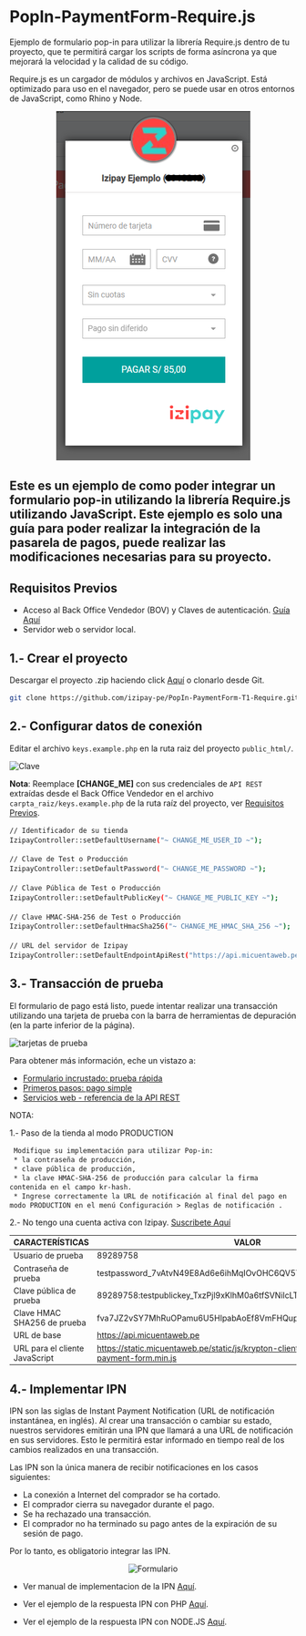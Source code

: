 # PopIn-PaymentForm-Require.js

 Ejemplo de formulario pop-in para utilizar la librería Require.js dentro de tu proyecto, que te permitirá cargar los scripts de forma asíncrona ya que mejorará la velocidad y la calidad de su código.
 
 Require.js es un cargador de módulos y archivos en JavaScript. Está optimizado para uso en el navegador, pero se puede usar en otros entornos de JavaScript, como  Rhino y Node.

<p align="center">
  <img src="/src/formulario_popin.png?raw=true" alt="Formulario"/>
</p> 

## Este es un ejemplo de como poder integrar un formulario pop-in utilizando la librería Require.js utilizando JavaScript. Este ejemplo es solo una guía para poder realizar la integración de la pasarela de pagos, puede realizar las modificaciones necesarias para su proyecto.

<a name="Requisitos_Previos"></a>

## Requisitos Previos

* Acceso al Back Office Vendedor (BOV) y Claves de autenticación. [Guía Aquí](https://github.com/izipay-pe/obtener-credenciales-de-conexion)
* Servidor web o servidor local.

## 1.- Crear el proyecto

Descargar el proyecto .zip haciendo click [Aquí](https://github.com/izipay-pe/PopIn-PaymentForm-T1-Require/archive/refs/heads/main.zip) o clonarlo desde Git.  
```sh
git clone https://github.com/izipay-pe/PopIn-PaymentForm-T1-Require.git
``` 

## 2.- Configurar datos de conexión

Editar el archivo `keys.example.php` en la ruta raiz del proyecto `public_html/`.

![Clave](https://github.com/izipay-pe/Embedded-PaymentFormT1-Php/blob/main/images/key.png)

**Nota**: Reemplace **[CHANGE_ME]** con sus credenciales de `API REST` extraídas desde el Back Office Vendedor en el archivo `carpta_raiz/keys.example.php` de la ruta raíz del proyecto, ver [Requisitos Previos](#Requisitos_Previos).   

```sh
// Identificador de su tienda
IzipayController::setDefaultUsername("~ CHANGE_ME_USER_ID ~");

// Clave de Test o Producción
IzipayController::setDefaultPassword("~ CHANGE_ME_PASSWORD ~");

// Clave Pública de Test o Producción
IzipayController::setDefaultPublicKey("~ CHANGE_ME_PUBLIC_KEY ~");

// Clave HMAC-SHA-256 de Test o Producción
IzipayController::setDefaultHmacSha256("~ CHANGE_ME_HMAC_SHA_256 ~");

// URL del servidor de Izipay
IzipayController::setDefaultEndpointApiRest("https://api.micuentaweb.pe");
``` 

## 3.- Transacción de prueba

El formulario de pago está listo, puede intentar realizar una transacción utilizando una tarjeta de prueba con la barra de herramientas de depuración (en la parte inferior de la página).

![tarjetas de prueba](https://github.com/izipay-pe/Embedded-PaymentForm-T1.Net/blob/main/images/tarjetasprueba2.png)

Para obtener más información, eche un vistazo a:

* [Formulario incrustado: prueba rápida](https://secure.micuentaweb.pe/doc/es-PE/rest/V4.0/javascript/quick_start_js.html)
* [Primeros pasos: pago simple](https://secure.micuentaweb.pe/doc/es-PE/rest/V4.0/javascript/guide/start.html)
* [Servicios web - referencia de la API REST](https://secure.micuentaweb.pe/doc/es-PE/rest/V4.0/api/reference.html)

NOTA: 

1.- Paso de la tienda al modo PRODUCTION 

     Modifique su implementación para utilizar Pop-in:
     * la contraseña de producción,
     * clave pública de producción,
     * la clave HMAC-SHA-256 de producción para calcular la firma contenida en el campo kr-hash.
     * Ingrese correctamente la URL de notificación al final del pago en modo PRODUCTION en el menú Configuración > Reglas de notificación .

2.- No tengo una cuenta activa con Izipay. [Suscribete Aquí](https://online.izipay.pe/comprar/cliente)

   | CARACTERÍSTICAS | VALOR |
   | ------------- | ------------- |
   | Usuario de prueba  | 89289758  |
   | Contraseña de prueba  | testpassword_7vAtvN49E8Ad6e6ihMqIOvOHC6QV5YKmIXgxisMm0V7Eq  |
   | Clave pública de prueba  | 89289758:testpublickey_TxzPjl9xKlhM0a6tfSVNilcLTOUZ0ndsTogGTByPUATcE  |
   | Clave HMAC SHA256 de prueba  | fva7JZ2vSY7MhRuOPamu6U5HlpabAoEf8VmFHQupspnXB  |
   | URL de base  | https://api.micuentaweb.pe |
   | URL para el cliente JavaScript | https://static.micuentaweb.pe/static/js/krypton-client/V4.0/stable/kr-payment-form.min.js  |

## 4.- Implementar IPN

IPN son las siglas de Instant Payment Notification (URL de notificación instantánea, en inglés). Al crear una transacción o cambiar su estado, nuestros servidores emitirán una IPN que llamará a una URL de notificación en sus servidores. Esto le permitirá estar informado en tiempo real de los cambios realizados en una transacción.

Las IPN son la única manera de recibir notificaciones en los casos siguientes:

* La conexión a Internet del comprador se ha cortado.
* El comprador cierra su navegador durante el pago.
* Se ha rechazado una transacción.
* El comprador no ha terminado su pago antes de la expiración de su sesión de pago.

Por lo tanto, es obligatorio integrar las IPN.

<p align="center">
  <img src="/src/IPN-imagen.png?raw=true" alt="Formulario"/>
</p>  

* Ver manual de implementacion de la IPN [Aquí](https://secure.micuentaweb.pe/doc/es-PE/rest/V4.0/kb/payment_done.html).

* Ver el ejemplo de la respuesta IPN con PHP [Aquí](https://github.com/izipay-pe/Redirect-PaymentForm-IpnT1-PHP).

* Ver el ejemplo de la respuesta IPN con NODE.JS [Aquí](https://github.com/izipay-pe/Response-PaymentFormT1-Ipn).

